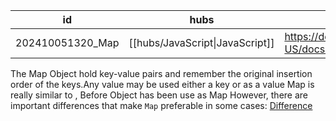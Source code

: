 
| id               | hubs                            | source                                                                               |
| ---------------- | ------------------------------- | ------------------------------------------------------------------------------------ |
| 202410051320_Map | [[hubs/JavaScript\|JavaScript]] | https://developer.mozilla.org/en-US/docs/Web/JavaScript/Reference/Global_Objects/Set |
The Map Object hold key-value pairs and remember the original insertion order of the keys.Any value may be used either a key or as a value
Map is really similar to , Before Object has been use as Map
However, there are important differences that make `Map` preferable in some cases:
[Difference](https://developer.mozilla.org/en-US/docs/Web/JavaScript/Reference/Global_Objects/Map)
